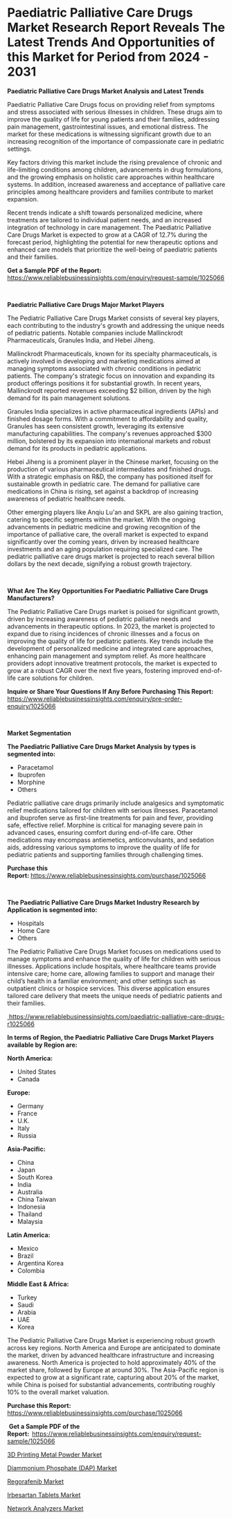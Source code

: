 <p><h1>Paediatric Palliative Care Drugs Market Research Report Reveals The Latest Trends And Opportunities of this Market for Period from 2024 - 2031</h1></p><p><strong>Paediatric Palliative Care Drugs Market Analysis and Latest Trends</strong></p>
<p><p>Paediatric Palliative Care Drugs focus on providing relief from symptoms and stress associated with serious illnesses in children. These drugs aim to improve the quality of life for young patients and their families, addressing pain management, gastrointestinal issues, and emotional distress. The market for these medications is witnessing significant growth due to an increasing recognition of the importance of compassionate care in pediatric settings.</p><p>Key factors driving this market include the rising prevalence of chronic and life-limiting conditions among children, advancements in drug formulations, and the growing emphasis on holistic care approaches within healthcare systems. In addition, increased awareness and acceptance of palliative care principles among healthcare providers and families contribute to market expansion.</p><p>Recent trends indicate a shift towards personalized medicine, where treatments are tailored to individual patient needs, and an increased integration of technology in care management. The Paediatric Palliative Care Drugs Market is expected to grow at a CAGR of 12.7% during the forecast period, highlighting the potential for new therapeutic options and enhanced care models that prioritize the well-being of paediatric patients and their families.</p></p>
<p><strong>Get a Sample PDF of the Report:&nbsp;</strong> <a href="https://www.reliablebusinessinsights.com/enquiry/request-sample/1025066">https://www.reliablebusinessinsights.com/enquiry/request-sample/1025066</a></p>
<p>&nbsp;</p>
<p><strong>Paediatric Palliative Care Drugs Major Market Players</strong></p>
<p><p>The Pediatric Palliative Care Drugs Market consists of several key players, each contributing to the industry's growth and addressing the unique needs of pediatric patients. Notable companies include Mallinckrodt Pharmaceuticals, Granules India, and Hebei Jiheng.</p><p>Mallinckrodt Pharmaceuticals, known for its specialty pharmaceuticals, is actively involved in developing and marketing medications aimed at managing symptoms associated with chronic conditions in pediatric patients. The company's strategic focus on innovation and expanding its product offerings positions it for substantial growth. In recent years, Mallinckrodt reported revenues exceeding $2 billion, driven by the high demand for its pain management solutions.</p><p>Granules India specializes in active pharmaceutical ingredients (APIs) and finished dosage forms. With a commitment to affordability and quality, Granules has seen consistent growth, leveraging its extensive manufacturing capabilities. The company's revenues approached $300 million, bolstered by its expansion into international markets and robust demand for its products in pediatric applications.</p><p>Hebei Jiheng is a prominent player in the Chinese market, focusing on the production of various pharmaceutical intermediates and finished drugs. With a strategic emphasis on R&D, the company has positioned itself for sustainable growth in pediatric care. The demand for palliative care medications in China is rising, set against a backdrop of increasing awareness of pediatric healthcare needs.</p><p>Other emerging players like Anqiu Lu'an and SKPL are also gaining traction, catering to specific segments within the market. With the ongoing advancements in pediatric medicine and growing recognition of the importance of palliative care, the overall market is expected to expand significantly over the coming years, driven by increased healthcare investments and an aging population requiring specialized care. The pediatric palliative care drugs market is projected to reach several billion dollars by the next decade, signifying a robust growth trajectory.</p></p>
<p>&nbsp;</p>
<p><strong>What Are The Key Opportunities For Paediatric Palliative Care Drugs Manufacturers?</strong></p>
<p><p>The Pediatric Palliative Care Drugs market is poised for significant growth, driven by increasing awareness of pediatric palliative needs and advancements in therapeutic options. In 2023, the market is projected to expand due to rising incidences of chronic illnesses and a focus on improving the quality of life for pediatric patients. Key trends include the development of personalized medicine and integrated care approaches, enhancing pain management and symptom relief. As more healthcare providers adopt innovative treatment protocols, the market is expected to grow at a robust CAGR over the next five years, fostering improved end-of-life care solutions for children.</p></p>
<p><strong>Inquire or Share Your Questions If Any Before Purchasing This Report:</strong> <a href="https://www.reliablebusinessinsights.com/enquiry/pre-order-enquiry/1025066">https://www.reliablebusinessinsights.com/enquiry/pre-order-enquiry/1025066</a></p>
<p>&nbsp;</p>
<p><strong>Market Segmentation</strong></p>
<p><strong>The Paediatric Palliative Care Drugs Market Analysis by types is segmented into:</strong></p>
<p><ul><li>Paracetamol</li><li>Ibuprofen</li><li>Morphine</li><li>Others</li></ul></p>
<p><p>Pediatric palliative care drugs primarily include analgesics and symptomatic relief medications tailored for children with serious illnesses. Paracetamol and ibuprofen serve as first-line treatments for pain and fever, providing safe, effective relief. Morphine is critical for managing severe pain in advanced cases, ensuring comfort during end-of-life care. Other medications may encompass antiemetics, anticonvulsants, and sedation aids, addressing various symptoms to improve the quality of life for pediatric patients and supporting families through challenging times.</p></p>
<p><strong>Purchase this Report:&nbsp;</strong><a href="https://www.reliablebusinessinsights.com/purchase/1025066">https://www.reliablebusinessinsights.com/purchase/1025066</a></p>
<p>&nbsp;</p>
<p><strong>The Paediatric Palliative Care Drugs Market Industry Research by Application is segmented into:</strong></p>
<p><ul><li>Hospitals</li><li>Home Care</li><li>Others</li></ul></p>
<p><p>The Pediatric Palliative Care Drugs Market focuses on medications used to manage symptoms and enhance the quality of life for children with serious illnesses. Applications include hospitals, where healthcare teams provide intensive care; home care, allowing families to support and manage their child’s health in a familiar environment; and other settings such as outpatient clinics or hospice services. This diverse application ensures tailored care delivery that meets the unique needs of pediatric patients and their families.</p></p>
<p><a href="https://www.reliablebusinessinsights.com/paediatric-palliative-care-drugs-r1025066">&nbsp;https://www.reliablebusinessinsights.com/paediatric-palliative-care-drugs-r1025066</a></p>
<p><strong>In terms of Region, the Paediatric Palliative Care Drugs Market Players available by Region are:</strong></p>
<p>
    <p> <strong> North America: </strong>
        <ul>
            <li>United States</li>
            <li>Canada</li>
        </ul>
        </p> 
    <p> <strong> Europe: </strong>
        <ul>
            <li>Germany</li>
            <li>France</li>
            <li>U.K.</li>
            <li>Italy</li>
            <li>Russia</li>
        </ul>
        </p> 
    <p> <strong> Asia-Pacific: </strong>
        <ul>
            <li>China</li>
            <li>Japan</li>
            <li>South Korea</li>
            <li>India</li>
            <li>Australia</li>
            <li>China Taiwan</li>
            <li>Indonesia</li>
            <li>Thailand</li>
            <li>Malaysia</li>
        </ul>
        </p> 
    <p> <strong> Latin America: </strong>
        <ul>
            <li>Mexico</li>
            <li>Brazil</li>
            <li>Argentina Korea</li>
            <li>Colombia</li>
        </ul>
        </p> 
    <p> <strong> Middle East & Africa: </strong>
        <ul>
            <li>Turkey</li>
            <li>Saudi</li>
            <li>Arabia</li>
            <li>UAE</li>
            <li>Korea</li>
        </ul>
    </p>
    </p>
<p><p>The Pediatric Palliative Care Drugs Market is experiencing robust growth across key regions. North America and Europe are anticipated to dominate the market, driven by advanced healthcare infrastructure and increasing awareness. North America is projected to hold approximately 40% of the market share, followed by Europe at around 30%. The Asia-Pacific region is expected to grow at a significant rate, capturing about 20% of the market, while China is poised for substantial advancements, contributing roughly 10% to the overall market valuation.</p></p>
<p><strong>Purchase this Report: </strong><a href="https://www.reliablebusinessinsights.com/purchase/1025066">https://www.reliablebusinessinsights.com/purchase/1025066</a></p>
<p>&nbsp;<strong>Get a Sample PDF of the Report:&nbsp;&nbsp;</strong><a href="https://www.reliablebusinessinsights.com/enquiry/request-sample/1025066">https://www.reliablebusinessinsights.com/enquiry/request-sample/1025066</a></p>
<p><strong></strong></p>
<p><p><a href="https://github.com/NathanColeman327/Market-Research-Report-List-1/blob/main/3d-printing-metal-powder-market.md">3D Printing Metal Powder Market</a></p><p><a href="https://issuu.com/reportprime-2/docs/diammonium-phosphate-dap-market-siz_530d73baeec790">Diammonium Phosphate (DAP) Market</a></p><p><a href="https://www.linkedin.com/pulse/regorafenib-market-share-size-trends-industry-analysis-mptde?trackingId=vOG9Dtj4SzeP8YzyMrTxqw%3D%3D">Regorafenib Market</a></p><p><a href="https://www.linkedin.com/pulse/role-irbesartan-tablets-market-applications-hospital-pharmaciesretail-usfke?trackingId=4705uNoeQh2hzGKBElaK8w%3D%3D">Irbesartan Tablets Market</a></p><p><a href="https://github.com/indrystar/Market-Research-Report-List-5/blob/main/network-analyzers-market.md">Network Analyzers Market</a></p></p>